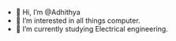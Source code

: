 - 👋 Hi, I’m @Adhithya
- 👀 I’m interested in all things computer.
- 🌱 I’m currently studying  Electrical engineering.

<!---
Adhithya03/Adhithya03 is a ✨ special ✨ repository because its `README.md` (this file) appears on your GitHub profile.
You can click the Preview link to take a look at your changes.
--->
